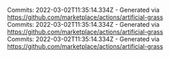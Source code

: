 Commits: 2022-03-02T11:35:14.334Z - Generated via https://github.com/marketplace/actions/artificial-grass
<br>
Commits: 2022-03-02T11:35:14.334Z - Generated via https://github.com/marketplace/actions/artificial-grass
<br>
Commits: 2022-03-02T11:35:14.334Z - Generated via https://github.com/marketplace/actions/artificial-grass
<br>
